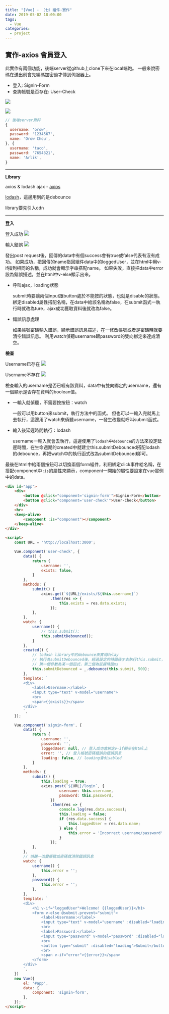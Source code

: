 ```yaml
---
title: "[Vue] - （七）組件-實作"
date: 2019-05-02 18:00:00
tags:
  - Vue
categories:
  - project
---
```


## 實作-axios 會員登入

此實作有兩個功能，後端server從github上clone下來在local端跑。
一般來說密碼在送出前會先編碼加密過才傳到伺服器上。

- 登入: Signin-Form
- 查詢帳號是否存在: User-Check

![](https://i.imgur.com/xJxkDXv.png)

![](https://i.imgur.com/O3vtNAq.png)


```js
// 後端server資料
{
  username: 'orow',
  password: '1234567',
  name: 'Orow Chou',
}, {
  username: 'taco',
  password: '7654321',
  name: 'Arlik',
}
```

---

**Library**

axios & lodash
ajax - [axios](https://github.com/axios/axios) 

[lodash](https://www.jsdelivr.com/package/npm/lodash)，這邊用到的是debounce

library要先引入cdn

---

**登入**

登入成功
![](https://i.imgur.com/wPWPSUd.png)

輸入錯誤
![](https://i.imgur.com/hc8rStb.png)

發出post request後，回傳的data中有個success會有true或false代表有沒有成功。
如果成功，把回傳的name指回組件data中的loggedUser，並在html中用v-if指到相同的名稱，成功就會顯示字串搭配name。
如果失敗，直接把data中error設為錯誤描述，並在html中v-else顯示出來。

- 呼叫ajax，loading狀態

    submit時要讓兩個input跟button處於不能按的狀態，也就是disable的狀態。
    綁定disabled屬性搭配名稱，在data中給該名稱為false，在submit函式一執行時就改為ture，ajax成功獲取資料後就改為false。

- 錯誤訊息處理

    如果帳號密碼輸入錯誤，顯示錯誤訊息描述，在一修改帳號或者是密碼時就要清空錯誤訊息。
    利用watch偵聽username跟password的雙向綁定來達成清空。
    

**檢查**

Username已存在
![](https://i.imgur.com/SoENQJb.png)

Username不存在
![](https://i.imgur.com/V6w6Gzq.png)


檢查輸入的username是否已經有該資料，data中有雙向綁定的username，還有一個顯示是否存在資料的boolean值。


- 一輸入就偵聽，不需要按按鈕：watch

    一般可以用button來submit，執行方法中的函式。
    但也可以一輸入完就馬上去執行，這邊用了watch來偵聽username，一發生改變就呼叫submit函式。

- 輸入後延遲時間執行：lodash

    username一輸入就會去執行，這邊使用了`lodash`中`debounce`的方法來設定延遲時間，在生命週期的created中就建立this.submitDebounced搭配lodash的debounce，再把watch中的執行函式改為submitDebounced即可。

最後在html中給兩個按鈕可以切換兩個form組件，利用綁定click事件給名稱，在搭配component中`:is`的屬性來顯示，component一開始的屬性要設定在vue實例中的data。


```html
<div id="app">
    <div>
        <button @click="component='signin-form'">Signin-Form</button>
        <button @click="component='user-check'">User-Check</button>
    </div>
    <hr>
    <keep-alive>
        <component :is="component"></component>
    </keep-alive>
</div>

<script>
    const URL = 'http://localhost:3000';

    Vue.component('user-check', {
        data() {
            return {
                username: '',
                exists: false,
            }
        },
        methods: {
            submit() {
                axios.get(`${URL}/exists/${this.username}`)
                    .then(res => {
                        this.exists = res.data.exists;
                    });
            },
        },
        watch: {
            username() {
                // this.submit();
                this.submitDebounced();
            }
        },
        created() {
            // lodash library中的debounce來實現delay
            // 執行為submitDebounced後，經過設定的時間後才去執行this.submit，過程中不會重複執行
            // 第一個參數為某一個函式，第二個為延遲時間ms
            this.submitDebounced = _.debounce(this.submit, 500);
        },
        template: `
        <div>
            <label>Username:</label>
            <input type="text" v-model="username">
            <br>
            <span>{{exists}}</span>
        </div>
        `,
    });

    Vue.component('signin-form', {
        data() {
            return {
                username: '',
                password: '',
                loggedUser: null, // 登入成功會綁定v-if顯示在html上
                error: '', // 登入帳號密碼錯誤的錯誤訊息
                loading: false, // loading會disabled
            }
        },
        methods: {
            submit() {
                this.loading = true;
                axios.post(`${URL}/login`, {
                        username: this.username,
                        password: this.password,
                    })
                    .then(res => {
                        console.log(res.data.success);
                        this.loading = false;
                        if (res.data.success) {
                            this.loggedUser = res.data.name;
                        } else {
                            this.error = 'Incorrect username/password'
                        }
                    });
            },
        },
        // 偵聽一改變帳號或密碼就清除錯誤訊息
        watch: {
            username() {
                this.error = '';
            },
            password() {
                this.error = '';
            },
        },
        template: `
        <div>
            <h1 v-if="loggedUser">Welcome! {{loggedUser}}</h1>
            <form v-else @submit.prevent="submit">
                <label>Username:</label>
                <input type="text" v-model="username" :disabled="loading">
                <br>
                <label>Password:</label>
                <input type="password" v-model="password" :disabled="loading">
                <br>
                <button type="submit" :disabled="loading">Submit</button>
                <br>
                <span v-if="error">{{error}}</span>
            </form>
        </div>
        `,
    })
    new Vue({
        el: '#app',
        data: {
            component: 'signin-form',
        },
    });
</script>
```
